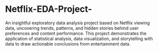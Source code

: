 # Netflix-EDA-Project-
An insightful exploratory data analysis project based on Netflix viewing data, uncovering trends, patterns, and hidden stories behind user preferences and content performance. This project demonstrates the application of statistical analysis, data visualization, and storytelling with data to draw actionable conclusions from entertainment data.
